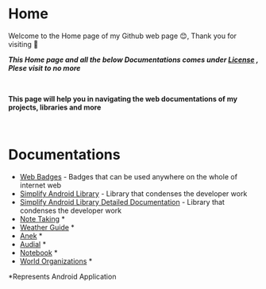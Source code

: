 # Home

Welcome to the Home page of my Github web page 😊, Thank you for visiting 🙌

***This Home page and all the below Documentations comes under
[License](https://arnoldvaz27.github.io/LICENSE) , Plese visit to no more***

<br>

**This page will help you in navigating the web documentations of my projects, libraries and more**

<br>

# Documentations

- [Web Badges](https://arnoldvaz27.github.io) - Badges that can be used anywhere on the whole of internet web
- [Simplify Android Library](https://arnoldvaz27.github.io/Simplify/) - Library that condenses the developer work
- [Simplify Android Library Detailed Documentation](https://arnoldvaz27.github.io/SimplifyDocumentation/) - Library that condenses the developer work
- [Note Taking](https://arnoldvaz27.github.io/Remarques/) *
- [Weather Guide](https://arnoldvaz27.github.io/WeatherGuide/) *
- [Anek](https://arnoldvaz27.github.io/WeatherGuide/) *
- [Audial](https://arnoldvaz27.github.io/Anek/) *
- [Notebook](https://arnoldvaz27.github.io/Notebook/) *
- [World Organizations](https://arnoldvaz27.github.io/WorldOrganizations/) *

*Represents Android Application
